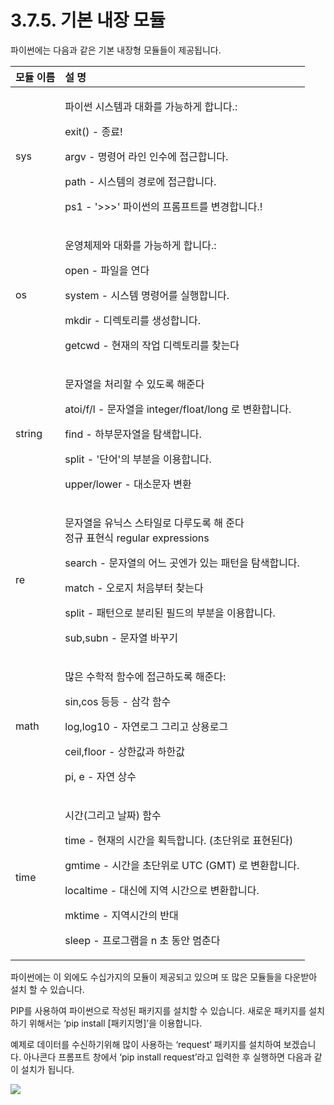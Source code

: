 # 3.7.5.      기본 내장 모듈

파이썬에는 다음과 같은 기본 내장형 모듈들이 제공됩니다.

<table>
  <thead>
    <tr>
      <th style="text-align:left">&#xBAA8;&#xB4C8; &#xC774;&#xB984;</th>
      <th style="text-align:left">&#xC124; &#xBA85;</th>
    </tr>
  </thead>
  <tbody>
    <tr>
      <td style="text-align:left">sys</td>
      <td style="text-align:left">
        <p>&#xD30C;&#xC774;&#xC36C; &#xC2DC;&#xC2A4;&#xD15C;&#xACFC; &#xB300;&#xD654;&#xB97C;
          &#xAC00;&#xB2A5;&#xD558;&#xAC8C; &#xD569;&#xB2C8;&#xB2E4;.:</p>
        <p>exit() - &#xC885;&#xB8CC;!</p>
        <p>argv - &#xBA85;&#xB839;&#xC5B4; &#xB77C;&#xC778; &#xC778;&#xC218;&#xC5D0;
          &#xC811;&#xADFC;&#xD569;&#xB2C8;&#xB2E4;.</p>
        <p>path - &#xC2DC;&#xC2A4;&#xD15C;&#xC758; &#xACBD;&#xB85C;&#xC5D0; &#xC811;&#xADFC;&#xD569;&#xB2C8;&#xB2E4;.</p>
        <p>ps1 - &apos;&gt;&gt;&gt;&apos; &#xD30C;&#xC774;&#xC36C;&#xC758; &#xD504;&#xB86C;&#xD504;&#xD2B8;&#xB97C;
          &#xBCC0;&#xACBD;&#xD569;&#xB2C8;&#xB2E4;.!</p>
      </td>
    </tr>
    <tr>
      <td style="text-align:left">os</td>
      <td style="text-align:left">
        <p>&#xC6B4;&#xC601;&#xCCB4;&#xC81C;&#xC640; &#xB300;&#xD654;&#xB97C; &#xAC00;&#xB2A5;&#xD558;&#xAC8C;
          &#xD569;&#xB2C8;&#xB2E4;.:</p>
        <p>open - &#xD30C;&#xC77C;&#xC744; &#xC5F0;&#xB2E4;</p>
        <p>system - &#xC2DC;&#xC2A4;&#xD15C; &#xBA85;&#xB839;&#xC5B4;&#xB97C; &#xC2E4;&#xD589;&#xD569;&#xB2C8;&#xB2E4;.</p>
        <p>mkdir - &#xB514;&#xB809;&#xD1A0;&#xB9AC;&#xB97C; &#xC0DD;&#xC131;&#xD569;&#xB2C8;&#xB2E4;.</p>
        <p>getcwd - &#xD604;&#xC7AC;&#xC758; &#xC791;&#xC5C5; &#xB514;&#xB809;&#xD1A0;&#xB9AC;&#xB97C;
          &#xCC3E;&#xB294;&#xB2E4;</p>
      </td>
    </tr>
    <tr>
      <td style="text-align:left">string</td>
      <td style="text-align:left">
        <p>&#xBB38;&#xC790;&#xC5F4;&#xC744; &#xCC98;&#xB9AC;&#xD560; &#xC218; &#xC788;&#xB3C4;&#xB85D;
          &#xD574;&#xC900;&#xB2E4;</p>
        <p>atoi/f/l - &#xBB38;&#xC790;&#xC5F4;&#xC744; integer/float/long &#xB85C;
          &#xBCC0;&#xD658;&#xD569;&#xB2C8;&#xB2E4;.</p>
        <p>find - &#xD558;&#xBD80;&#xBB38;&#xC790;&#xC5F4;&#xC744; &#xD0D0;&#xC0C9;&#xD569;&#xB2C8;&#xB2E4;.</p>
        <p>split - &apos;&#xB2E8;&#xC5B4;&apos;&#xC758; &#xBD80;&#xBD84;&#xC744;
          &#xC774;&#xC6A9;&#xD569;&#xB2C8;&#xB2E4;.</p>
        <p>upper/lower - &#xB300;&#xC18C;&#xBB38;&#xC790; &#xBCC0;&#xD658;</p>
      </td>
    </tr>
    <tr>
      <td style="text-align:left">re</td>
      <td style="text-align:left">
        <p>&#xBB38;&#xC790;&#xC5F4;&#xC744; &#xC720;&#xB2C9;&#xC2A4; &#xC2A4;&#xD0C0;&#xC77C;&#xB85C;
          &#xB2E4;&#xB8E8;&#xB3C4;&#xB85D; &#xD574; &#xC900;&#xB2E4;
          <br />&#xC815;&#xADDC; &#xD45C;&#xD604;&#xC2DD; regular expressions</p>
        <p>search - &#xBB38;&#xC790;&#xC5F4;&#xC758; &#xC5B4;&#xB290; &#xACF3;&#xC5D4;&#xAC00;
          &#xC788;&#xB294; &#xD328;&#xD134;&#xC744; &#xD0D0;&#xC0C9;&#xD569;&#xB2C8;&#xB2E4;.</p>
        <p>match - &#xC624;&#xB85C;&#xC9C0; &#xCC98;&#xC74C;&#xBD80;&#xD130; &#xCC3E;&#xB294;&#xB2E4;</p>
        <p>split - &#xD328;&#xD134;&#xC73C;&#xB85C; &#xBD84;&#xB9AC;&#xB41C; &#xD544;&#xB4DC;&#xC758;
          &#xBD80;&#xBD84;&#xC744; &#xC774;&#xC6A9;&#xD569;&#xB2C8;&#xB2E4;.</p>
        <p>sub,subn - &#xBB38;&#xC790;&#xC5F4; &#xBC14;&#xAFB8;&#xAE30;</p>
      </td>
    </tr>
    <tr>
      <td style="text-align:left">math</td>
      <td style="text-align:left">
        <p>&#xB9CE;&#xC740; &#xC218;&#xD559;&#xC801; &#xD568;&#xC218;&#xC5D0; &#xC811;&#xADFC;&#xD558;&#xB3C4;&#xB85D;
          &#xD574;&#xC900;&#xB2E4;:</p>
        <p>sin,cos &#xB4F1;&#xB4F1; - &#xC0BC;&#xAC01; &#xD568;&#xC218;</p>
        <p>log,log10 - &#xC790;&#xC5F0;&#xB85C;&#xADF8; &#xADF8;&#xB9AC;&#xACE0;
          &#xC0C1;&#xC6A9;&#xB85C;&#xADF8;</p>
        <p>ceil,floor - &#xC0C1;&#xD55C;&#xAC12;&#xACFC; &#xD558;&#xD55C;&#xAC12;</p>
        <p>pi, e - &#xC790;&#xC5F0; &#xC0C1;&#xC218;</p>
      </td>
    </tr>
    <tr>
      <td style="text-align:left">time</td>
      <td style="text-align:left">
        <p>&#xC2DC;&#xAC04;(&#xADF8;&#xB9AC;&#xACE0; &#xB0A0;&#xC9DC;) &#xD568;&#xC218;</p>
        <p>time - &#xD604;&#xC7AC;&#xC758; &#xC2DC;&#xAC04;&#xC744; &#xD68D;&#xB4DD;&#xD569;&#xB2C8;&#xB2E4;.
          (&#xCD08;&#xB2E8;&#xC704;&#xB85C; &#xD45C;&#xD604;&#xB41C;&#xB2E4;)</p>
        <p>gmtime - &#xC2DC;&#xAC04;&#xC744; &#xCD08;&#xB2E8;&#xC704;&#xB85C; UTC
          (GMT) &#xB85C; &#xBCC0;&#xD658;&#xD569;&#xB2C8;&#xB2E4;.</p>
        <p>localtime - &#xB300;&#xC2E0;&#xC5D0; &#xC9C0;&#xC5ED; &#xC2DC;&#xAC04;&#xC73C;&#xB85C;
          &#xBCC0;&#xD658;&#xD569;&#xB2C8;&#xB2E4;.</p>
        <p>mktime - &#xC9C0;&#xC5ED;&#xC2DC;&#xAC04;&#xC758; &#xBC18;&#xB300;</p>
        <p>sleep - &#xD504;&#xB85C;&#xADF8;&#xB7A8;&#xC744; n &#xCD08; &#xB3D9;&#xC548;
          &#xBA48;&#xCD98;&#xB2E4;</p>
      </td>
    </tr>
  </tbody>
</table>

파이썬에는 이 외에도 수십가지의 모듈이 제공되고 있으며 또 많은 모듈들을 다운받아 설치 할 수 있습니다.

PIP를 사용하여 파이썬으로 작성된 패키지를 설치할 수 있습니다. 새로운 패키지를 설치하기 위해서는 ‘pip install \[패키지명\]’을 이용합니다. 

예제로 데이터를 수신하기위해 많이 사용하는 ‘request’ 패키지를 설치하여 보겠습니다. 아나콘다 프롬프트 창에서 ‘pip install request’라고 입력한 후 실행하면 다음과 같이 설치가 됩니다. 

![](../../.gitbook/assets/3750.png)

